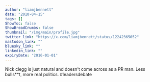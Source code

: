 ```yaml
---
author: "liamjbennett"
date: "2010-04-15"
tags: []
ShowToc: false
ShowBreadCrumbs: false
thumbnail: "/img/main/profile.jpg"
twitter_link: "https://x.com/liamjbennett/status/12242365052"
mastodon_link: ""
bluesky_link: ""
linkedin_link: ""
expiryDate: "2016-01-01"
---
```


Nick clegg is just natural and doesn't come across as a PR man. Less bulls**t, more real politics. #leadersdebate

